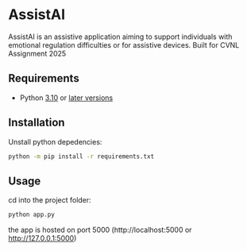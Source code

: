 # AssistAI
AssistAI is an assistive application aiming to support individuals with emotional regulation difficulties or for assistive devices.
Built for CVNL Assignment 2025

## Requirements
- Python [3.10](https://www.python.org/downloads/release/python-310/) or [later versions](https://www.python.org/downloads/)

## Installation

Unstall python depedencies:
```bash
python -m pip install -r requirements.txt
```

## Usage
cd into the project folder:
```bash
python app.py
```

the app is hosted on port 5000 (http://localhost:5000 or http://127.0.0.1:5000)
